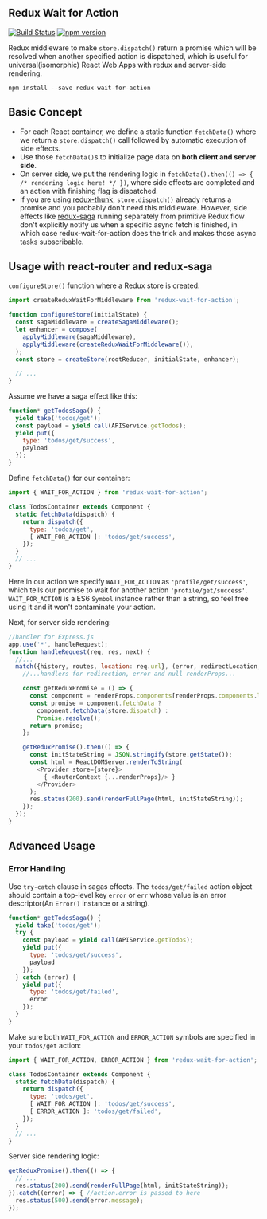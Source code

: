 Redux Wait for Action
--------------------
[![Build Status](https://travis-ci.org/Chion82/redux-wait-for-action.svg?branch=master)](https://travis-ci.org/Chion82/redux-wait-for-action)
[![npm version](https://badge.fury.io/js/redux-wait-for-action.svg)](https://badge.fury.io/js/redux-wait-for-action)

Redux middleware to make `store.dispatch()` return a promise which will be resolved when another specified action is dispatched, which is useful for universal(isomorphic) React Web Apps with redux and server-side rendering.

```
npm install --save redux-wait-for-action
```

Basic Concept
-------------
* For each React container, we define a static function `fetchData()` where we return a `store.dispatch()` call followed by automatic execution of side effects.
* Use those `fetchData()`s to initialize page data on **both client and server side**.
* On server side, we put the rendering logic in `fetchData().then(() => { /* rendering logic here! */ })`, where side effects are completed and an action with finishing flag is dispatched.
* If you are using [redux-thunk](https://github.com/gaearon/redux-thunk), `store.dispatch()` already returns a promise and you probably don't need this middleware. However, side effects like [redux-saga](https://github.com/yelouafi/redux-saga) running separately from primitive Redux flow don't explicitly notify us when a specific async fetch is finished, in which case redux-wait-for-action does the trick and makes those async tasks subscribable.

Usage with react-router and redux-saga
--------------------------------------
`configureStore()` function where a Redux store is created:
```javascript
import createReduxWaitForMiddleware from 'redux-wait-for-action';

function configureStore(initialState) {
  const sagaMiddleware = createSagaMiddleware();
  let enhancer = compose(
    applyMiddleware(sagaMiddleware),
    applyMiddleware(createReduxWaitForMiddleware()),
  );
  const store = createStore(rootReducer, initialState, enhancer);

  // ...
}
```
Assume we have a saga effect like this:
```javascript
function* getTodosSaga() {
  yield take('todos/get');
  const payload = yield call(APIService.getTodos);
  yield put({
    type: 'todos/get/success',
    payload
  });
}
```
Define `fetchData()` for our container:
```javascript
import { WAIT_FOR_ACTION } from 'redux-wait-for-action';

class TodosContainer extends Component {
  static fetchData(dispatch) {
    return dispatch({
      type: 'todos/get',
      [ WAIT_FOR_ACTION ]: 'todos/get/success',
    });
  }
  // ...
}
```
Here in our action we specify `WAIT_FOR_ACTION` as `'profile/get/success'`, which tells our promise to wait for another action `'profile/get/success'`. `WAIT_FOR_ACTION` is a ES6 `Symbol` instance rather than a string, so feel free using it and it won't contaminate your action.

Next, for server side rendering:
```javascript
//handler for Express.js
app.use('*', handleRequest);
function handleRequest(req, res, next) {
  //...
  match({history, routes, location: req.url}, (error, redirectLocation, renderProps) => {
    //...handlers for redirection, error and null renderProps...

    const getReduxPromise = () => {
      const component = renderProps.components[renderProps.components.length - 1].WrappedComponent;
      const promise = component.fetchData ?
        component.fetchData(store.dispatch) :
        Promise.resolve();
      return promise;
    };

    getReduxPromise().then(() => {
      const initStateString = JSON.stringify(store.getState());
      const html = ReactDOMServer.renderToString(
        <Provider store={store}>
          { <RouterContext {...renderProps}/> }
        </Provider>
      );
      res.status(200).send(renderFullPage(html, initStateString));
    });
  });
}
```

Advanced Usage
--------------
### Error Handling

Use `try-catch` clause in sagas effects. The `todos/get/failed` action object should contain a top-level key `error` or `err` whose value is an error descriptor(An `Error()` instance or a string).
```javascript
function* getTodosSaga() {
  yield take('todos/get');
  try {
    const payload = yield call(APIService.getTodos);
    yield put({
      type: 'todos/get/success',
      payload
    });
  } catch (error) {
    yield put({
      type: 'todos/get/failed',
      error
    });
  }
}
```
Make sure both `WAIT_FOR_ACTION` and `ERROR_ACTION` symbols are specified in your `todos/get` action:
```javascript
import { WAIT_FOR_ACTION, ERROR_ACTION } from 'redux-wait-for-action';

class TodosContainer extends Component {
  static fetchData(dispatch) {
    return dispatch({
      type: 'todos/get',
      [ WAIT_FOR_ACTION ]: 'todos/get/success',
      [ ERROR_ACTION ]: 'todos/get/failed',
    });
  }
  // ...
}
```
Server side rendering logic:
```javascript
getReduxPromise().then(() => {
  // ...
  res.status(200).send(renderFullPage(html, initStateString));
}).catch((error) => { //action.error is passed to here
  res.status(500).send(error.message);
});
```
